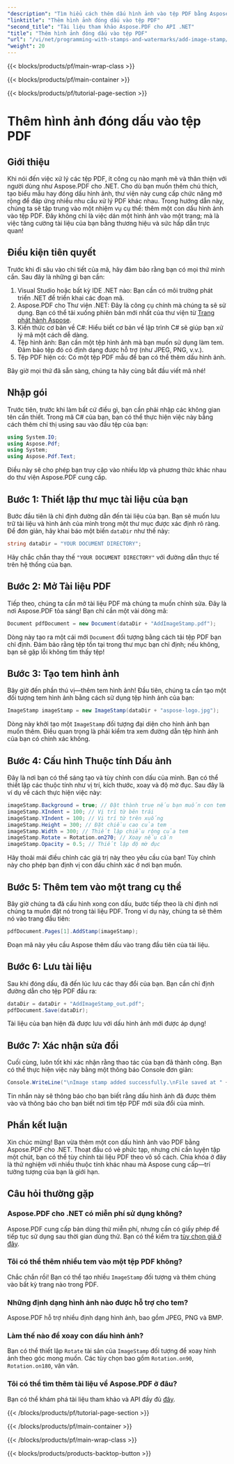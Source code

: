 ```yaml
---
"description": "Tìm hiểu cách thêm dấu hình ảnh vào tệp PDF bằng Aspose.PDF cho .NET với hướng dẫn từng bước và mã ví dụ."
"linktitle": "Thêm hình ảnh đóng dấu vào tệp PDF"
"second_title": "Tài liệu tham khảo Aspose.PDF cho API .NET"
"title": "Thêm hình ảnh đóng dấu vào tệp PDF"
"url": "/vi/net/programming-with-stamps-and-watermarks/add-image-stamp/"
"weight": 20
---
```


{{< blocks/products/pf/main-wrap-class >}}

{{< blocks/products/pf/main-container >}}

{{< blocks/products/pf/tutorial-page-section >}}

# Thêm hình ảnh đóng dấu vào tệp PDF

## Giới thiệu

Khi nói đến việc xử lý các tệp PDF, ít công cụ nào mạnh mẽ và thân thiện với người dùng như Aspose.PDF cho .NET. Cho dù bạn muốn thêm chú thích, tạo biểu mẫu hay đóng dấu hình ảnh, thư viện này cung cấp chức năng mở rộng để đáp ứng nhiều nhu cầu xử lý PDF khác nhau. Trong hướng dẫn này, chúng ta sẽ tập trung vào một nhiệm vụ cụ thể: thêm một con dấu hình ảnh vào tệp PDF. Đây không chỉ là việc dán một hình ảnh vào một trang; mà là việc tăng cường tài liệu của bạn bằng thương hiệu và sức hấp dẫn trực quan!

## Điều kiện tiên quyết

Trước khi đi sâu vào chi tiết của mã, hãy đảm bảo rằng bạn có mọi thứ mình cần. Sau đây là những gì bạn cần:

1. Visual Studio hoặc bất kỳ IDE .NET nào: Bạn cần có môi trường phát triển .NET để triển khai các đoạn mã.
2. Aspose.PDF cho Thư viện .NET: Đây là công cụ chính mà chúng ta sẽ sử dụng. Bạn có thể tải xuống phiên bản mới nhất của thư viện từ [Trang phát hành Aspose](https://releases.aspose.com/pdf/net/).
3. Kiến thức cơ bản về C#: Hiểu biết cơ bản về lập trình C# sẽ giúp bạn xử lý mã một cách dễ dàng.
4. Tệp hình ảnh: Bạn cần một tệp hình ảnh mà bạn muốn sử dụng làm tem. Đảm bảo tệp đó có định dạng được hỗ trợ (như JPEG, PNG, v.v.).
5. Tệp PDF hiện có: Có một tệp PDF mẫu để bạn có thể thêm dấu hình ảnh.

Bây giờ mọi thứ đã sẵn sàng, chúng ta hãy cùng bắt đầu viết mã nhé!

## Nhập gói

Trước tiên, trước khi làm bất cứ điều gì, bạn cần phải nhập các không gian tên cần thiết. Trong mã C# của bạn, bạn có thể thực hiện việc này bằng cách thêm chỉ thị using sau vào đầu tệp của bạn:

```csharp
using System.IO;
using Aspose.Pdf;
using System;
using Aspose.Pdf.Text;
```

Điều này sẽ cho phép bạn truy cập vào nhiều lớp và phương thức khác nhau do thư viện Aspose.PDF cung cấp.

## Bước 1: Thiết lập thư mục tài liệu của bạn

Bước đầu tiên là chỉ định đường dẫn đến tài liệu của bạn. Bạn sẽ muốn lưu trữ tài liệu và hình ảnh của mình trong một thư mục được xác định rõ ràng. Để đơn giản, hãy khai báo một biến `dataDir` như thế này:

```csharp
string dataDir = "YOUR DOCUMENT DIRECTORY";
```

Hãy chắc chắn thay thế `"YOUR DOCUMENT DIRECTORY"` với đường dẫn thực tế trên hệ thống của bạn.

## Bước 2: Mở Tài liệu PDF

Tiếp theo, chúng ta cần mở tài liệu PDF mà chúng ta muốn chỉnh sửa. Đây là nơi Aspose.PDF tỏa sáng! Bạn chỉ cần một vài dòng mã:

```csharp
Document pdfDocument = new Document(dataDir + "AddImageStamp.pdf");
```

Dòng này tạo ra một cái mới `Document` đối tượng bằng cách tải tệp PDF bạn chỉ định. Đảm bảo rằng tệp tồn tại trong thư mục bạn chỉ định; nếu không, bạn sẽ gặp lỗi không tìm thấy tệp!

## Bước 3: Tạo tem hình ảnh

Bây giờ đến phần thú vị—thêm tem hình ảnh! Đầu tiên, chúng ta cần tạo một đối tượng tem hình ảnh bằng cách sử dụng tệp hình ảnh của bạn:

```csharp
ImageStamp imageStamp = new ImageStamp(dataDir + "aspose-logo.jpg");
```

Dòng này khởi tạo một `ImageStamp` đối tượng đại diện cho hình ảnh bạn muốn thêm. Điều quan trọng là phải kiểm tra xem đường dẫn tệp hình ảnh của bạn có chính xác không.

## Bước 4: Cấu hình Thuộc tính Dấu ảnh

Đây là nơi bạn có thể sáng tạo và tùy chỉnh con dấu của mình. Bạn có thể thiết lập các thuộc tính như vị trí, kích thước, xoay và độ mờ đục. Sau đây là ví dụ về cách thực hiện việc này:

```csharp
imageStamp.Background = true; // Đặt thành true nếu bạn muốn con tem ở chế độ nền
imageStamp.XIndent = 100; // Vị trí từ bên trái
imageStamp.YIndent = 100; // Vị trí từ trên xuống
imageStamp.Height = 300; // Đặt chiều cao của tem
imageStamp.Width = 300; // Thiết lập chiều rộng của tem
imageStamp.Rotate = Rotation.on270; // Xoay nếu cần
imageStamp.Opacity = 0.5; // Thiết lập độ mờ đục
```

Hãy thoải mái điều chỉnh các giá trị này theo yêu cầu của bạn! Tùy chỉnh này cho phép bạn định vị con dấu chính xác ở nơi bạn muốn.

## Bước 5: Thêm tem vào một trang cụ thể

Bây giờ chúng ta đã cấu hình xong con dấu, bước tiếp theo là chỉ định nơi chúng ta muốn đặt nó trong tài liệu PDF. Trong ví dụ này, chúng ta sẽ thêm nó vào trang đầu tiên:

```csharp
pdfDocument.Pages[1].AddStamp(imageStamp);
```

Đoạn mã này yêu cầu Aspose thêm dấu vào trang đầu tiên của tài liệu.

## Bước 6: Lưu tài liệu

Sau khi đóng dấu, đã đến lúc lưu các thay đổi của bạn. Bạn cần chỉ định đường dẫn cho tệp PDF đầu ra:

```csharp
dataDir = dataDir + "AddImageStamp_out.pdf";
pdfDocument.Save(dataDir);
```

Tài liệu của bạn hiện đã được lưu với dấu hình ảnh mới được áp dụng!

## Bước 7: Xác nhận sửa đổi

Cuối cùng, luôn tốt khi xác nhận rằng thao tác của bạn đã thành công. Bạn có thể thực hiện việc này bằng một thông báo Console đơn giản:

```csharp
Console.WriteLine("\nImage stamp added successfully.\nFile saved at " + dataDir);
```

Tin nhắn này sẽ thông báo cho bạn biết rằng dấu hình ảnh đã được thêm vào và thông báo cho bạn biết nơi tìm tệp PDF mới sửa đổi của mình.

## Phần kết luận

Xin chúc mừng! Bạn vừa thêm một con dấu hình ảnh vào PDF bằng Aspose.PDF cho .NET. Thoạt đầu có vẻ phức tạp, nhưng chỉ cần luyện tập một chút, bạn có thể tùy chỉnh tài liệu PDF theo vô số cách. Chìa khóa ở đây là thử nghiệm với nhiều thuộc tính khác nhau mà Aspose cung cấp—trí tưởng tượng của bạn là giới hạn.

## Câu hỏi thường gặp

### Aspose.PDF cho .NET có miễn phí sử dụng không?  
Aspose.PDF cung cấp bản dùng thử miễn phí, nhưng cần có giấy phép để tiếp tục sử dụng sau thời gian dùng thử. Bạn có thể kiểm tra [tùy chọn giá ở đây](https://purchase.aspose.com/buy).

### Tôi có thể thêm nhiều tem vào một tệp PDF không?  
Chắc chắn rồi! Bạn có thể tạo nhiều `ImageStamp` đối tượng và thêm chúng vào bất kỳ trang nào trong PDF.

### Những định dạng hình ảnh nào được hỗ trợ cho tem?  
Aspose.PDF hỗ trợ nhiều định dạng hình ảnh, bao gồm JPEG, PNG và BMP.

### Làm thế nào để xoay con dấu hình ảnh?  
Bạn có thể thiết lập `Rotate` tài sản của `ImageStamp` đối tượng để xoay hình ảnh theo góc mong muốn. Các tùy chọn bao gồm `Rotation.on90`, `Rotation.on180`, vân vân.

### Tôi có thể tìm thêm tài liệu về Aspose.PDF ở đâu?  
Bạn có thể khám phá tài liệu tham khảo và API đầy đủ [đây](https://reference.aspose.com/pdf/net/).

{{< /blocks/products/pf/tutorial-page-section >}}

{{< /blocks/products/pf/main-container >}}

{{< /blocks/products/pf/main-wrap-class >}}

{{< blocks/products/products-backtop-button >}}